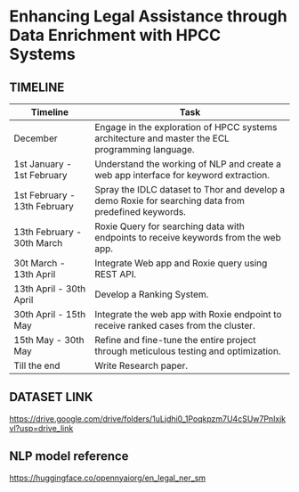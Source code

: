 # Enhancing Legal Assistance through Data Enrichment with HPCC Systems


## TIMELINE

| Timeline                   | Task                                                        |
|-----------------------------|-------------------------------------------------------------|
| December                    | Engage in the exploration of HPCC systems architecture and master the ECL programming language.  |
| 1st January - 1st February  | Understand the working of NLP and create a web app interface for keyword extraction. |
| 1st February - 13th February | Spray the IDLC dataset to Thor and develop a demo Roxie for searching data from predefined keywords. |
| 13th February - 30th March  | Roxie Query for searching data with endpoints to receive keywords from the web app. |
| 30t March  - 13th April    | Integrate Web app and Roxie query using REST API. |
| 13th April - 30th April | Develop a Ranking System.  |
| 30th April - 15th May| Integrate the web app with Roxie endpoint to receive ranked cases from the cluster.|
| 15th May - 30th May | Refine and fine-tune the entire project through meticulous testing and optimization.|
| Till the end | Write Research paper. |


## DATASET LINK
https://drive.google.com/drive/folders/1uLjdhi0_1Poqkpzm7U4cSUw7Pnlxjkvl?usp=drive_link

## NLP model reference
https://huggingface.co/opennyaiorg/en_legal_ner_sm
